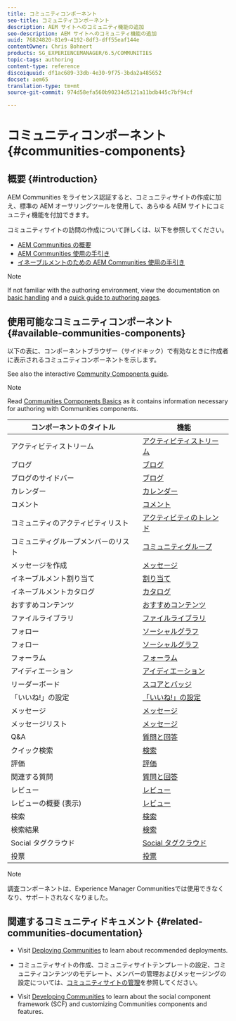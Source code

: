 ```yaml
---
title: コミュニティコンポーネント
seo-title: コミュニティコンポーネント
description: AEM サイトへのコミュニティ機能の追加
seo-description: AEM サイトへのコミュニティ機能の追加
uuid: 76824820-81e9-4192-8df3-dff55eaf144e
contentOwner: Chris Bohnert
products: SG_EXPERIENCEMANAGER/6.5/COMMUNITIES
topic-tags: authoring
content-type: reference
discoiquuid: df1ac689-33db-4e30-9f75-3bda2a485652
docset: aem65
translation-type: tm+mt
source-git-commit: 974d58efa560b90234d5121a11bdb445c7bf94cf

---
```



# コミュニティコンポーネント {#communities-components}

## 概要 {#introduction}

AEM Communities をライセンス認証すると、コミュニティサイトの作成に加え、標準の AEM オーサリングツールを使用して、あらゆる AEM サイトにコミュニティ機能を付加できます。

コミュニティサイトの訪問の作成について詳しくは、以下を参照してください。

* [AEM Communities の概要](/help/communities/overview.md)
* [AEM Communities 使用の手引き](/help/communities/getting-started.md)
* [イネーブルメントのための AEM Communities 使用の手引き](/help/communities/getting-started-enablement.md)

>[!NOTE]
>
>If not familiar with the authoring environment, view the documentation on [basic handling](/help/sites-authoring/basic-handling.md) and a [quick guide to authoring pages](/help/sites-authoring/qg-page-authoring.md).

## 使用可能なコミュニティコンポーネント {#available-communities-components}

以下の表に、コンポーネントブラウザー（サイドキック）で有効なときに作成者に表示されるコミュニティコンポーネントを示します。

See also the interactive [Community Components guide](/help/communities/components-guide.md).

>[!NOTE]
>
>Read [Communities Components Basics](/help/communities/basics.md) as it contains information necessary for authoring with Communities components.

| **コンポーネントのタイトル** | **機能** |
|---|---|
| アクティビティストリーム | [アクティビティストリーム](/help/communities/activities.md) |
| ブログ | [ブログ](/help/communities/blog-feature.md) |
| ブログのサイドバー | [ブログ](/help/communities/blog-feature.md) |
| カレンダー | [カレンダー](/help/communities/calendar.md) |
| コメント | [コメント](/help/communities/comments.md) |
| コミュニティのアクティビティリスト | [アクティビティのトレンド](/help/communities/trends.md) |
| コミュニティグループメンバーのリスト | [コミュニティグループ](/help/communities/creating-groups.md) |
| メッセージを作成 | [メッセージ](/help/communities/configure-messaging.md) |
| イネーブルメント割り当て | [割り当て](/help/communities/assignments.md) |
| イネーブルメントカタログ | [カタログ](/help/communities/catalog.md) |
| おすすめコンテンツ | [おすすめコンテンツ](/help/communities/featured.md) |
| ファイルライブラリ | [ファイルライブラリ](/help/communities/file-library.md) |
| フォロー | [ソーシャルグラフ](/help/communities/socialgraph.md) |
| フォロー | [ソーシャルグラフ](/help/communities/socialgraph.md) |
| フォーラム | [フォーラム](/help/communities/forum.md) |
| アイディエーション | [アイディエーション](/help/communities/ideation-feature.md) |
| リーダーボード | [スコアとバッジ](/help/communities/enabling-leaderboard.md) |
| 「いいね!」の設定 | [「いいね!」の設定](/help/communities/liking.md) |
| メッセージ | [メッセージ](/help/communities/configure-messaging.md) |
| メッセージリスト | [メッセージ](/help/communities/configure-messaging.md) |
| Q&amp;A | [質問と回答](/help/communities/working-with-qna.md) |
| クイック検索 | [検索](/help/communities/search.md) |
| 評価 | [評価](/help/communities/rating.md) |
| 関連する質問 | [質問と回答](/help/communities/working-with-qna.md) |
| レビュー | [レビュー](/help/communities/reviews.md) |
| レビューの概要 (表示) | [レビュー](/help/communities/reviews.md) |
| 検索 | [検索](/help/communities/search.md) |
| 検索結果 | [検索](/help/communities/search.md) |
| Social タグクラウド | [Social タグクラウド](/help/communities/tagcloud.md) |
| 投票 | [投票](/help/communities/voting.md) |

>[!NOTE]
>
>調査コンポーネントは、Experience Manager Communitiesでは使用できなくなり、サポートされなくなりました。

## 関連するコミュニティドキュメント {#related-communities-documentation}

* Visit [Deploying Communities](/help/communities/deploy-communities.md) to learn about recommended deployments.

* コミュニティサイトの作成、コミュニティサイトテンプレートの設定、コミュニティコンテンツのモデレート、メンバーの管理およびメッセージングの設定については、[コミュニティサイトの管理](/help/communities/administer-landing.md)を参照してください。

* Visit [Developing Communities](/help/communities/communities.md) to learn about the social component framework (SCF) and customizing Communities components and features.

